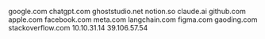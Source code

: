google.com
chatgpt.com
ghoststudio.net
notion.so
claude.ai
github.com
apple.com
facebook.com
meta.com
langchain.com
figma.com
gaoding.com
stackoverflow.com
10.10.31.14
39.106.57.54
